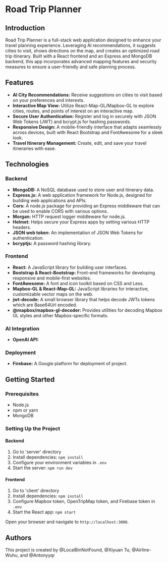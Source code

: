 # Road Trip Planner

## Introduction
Road Trip Planner is a full-stack web application designed to enhance your travel planning experience. Leveraging AI recommendations, it suggests cities to visit, shows directions on the map, and creates an optimized road trip itinerary. Built with a React frontend and an Express and MongoDB backend, this app incorporates advanced mapping features and security measures to ensure a user-friendly and safe planning process.

## Features
- **AI City Recommendations:** Receive suggestions on cities to visit based on your preferences and interests.
- **Interactive Map View:** Utilize React-Map-GL/Mapbox-GL to explore cities, routes, and points of interest on an interactive map.
- **Secure User Authentication:** Register and log in securely with JSON Web Tokens (JWT) and bcrypt.js for hashing passwords.
- **Responsive Design:** A mobile-friendly interface that adapts seamlessly across devices, built with React Bootstrap and FontAwesome for a sleek look.
- **Travel Itinerary Management:** Create, edit, and save your travel itineraries with ease.

## Technologies
### Backend
- **MongoDB:** A NoSQL database used to store user and itinerary data.
- **Express.js:** A web application framework for Node.js, designed for building web applications and APIs.
- **Cors:** A node.js package for providing an Express middleware that can be used to enable CORS with various options.
- **Morgan:** HTTP request logger middleware for node.js.
- **Helmet:** Helps secure your Express apps by setting various HTTP headers.
- **JSON web token:** An implementation of JSON Web Tokens for authentication.
- **bcryptjs:** A password hashing library.

### Frontend
- **React:** A JavaScript library for building user interfaces.
- **Bootstrap & React-Bootstrap:** Front-end frameworks for developing responsive and mobile-first websites.
- **FontAwesome:** A font and icon toolkit based on CSS and Less.
- **Mapbox-GL & React-Map-GL:** JavaScript libraries for interactive, customizable vector maps on the web.
- **jwt-decode:** A small browser library that helps decode JWTs tokens which are Base64Url encoded.
- **@mapbox/mapbox-gl-decoder:** Provides utilities for decoding Mapbox GL styles and other Mapbox-specific formats.

### AI Integration
- **OpenAI API:** 

### Deployment
- **Firebase:** A Google platform for deployment of project.

## Getting Started

### Prerequisites
- Node.js
- npm or yarn
- MongoDB

### Setting Up the Project

#### Backend
1. Go to 'server' directory
2. Install dependencies: `npm install`
3. Configure your environment variables in `.env`
4. Start the server: `npm run dev`

#### Frontend
1. Go to 'client' directory
2. Install dependencies: `npm install`
3. Configure Mapbox token, OpenTripMap token, and Firebase token in `.env`
4. Start the React app: `npm start`

Open your browser and navigate to `http://localhost:3000`.

## Authors
This project is created by @LocalBinNotFound, @Xiyuan Tu, @Airline-Wuhu, and @Antonyyqr


